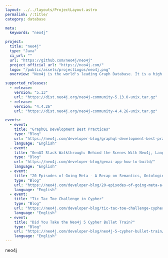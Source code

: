 ```yaml
---
layout: ../../layouts/ProjectLayout.astro
permalink: /:title/
category: database

meta:
  keywords: "neo4j"

project:
  title: "neo4j"
  type: "Java"
  ci_url: ""
  url: "https://github.com/neo4j/neo4j"
  project_official_url: "https://neo4j.com/"
  logo: "/public/assets/projectLogos/neo4j.png"
  overview: "Neo4j is the world's leading Graph Database. It is a high performance graph store with all the features expected of a mature and robust database, like a friendly query language and ACID transactions. The programmer works with a flexible network structure of nodes and relationships rather than static tables - yet enjoys all the benefits of enterprise-quality database. For many applications, Neo4j offers orders of magnitude performance benefits compared to relational DBs."

supported_releases:
  - release:
    version: "5.13"
    url: "https://dist.neo4j.org/neo4j-community-5.13.0-unix.tar.gz"
  - release:
    version: "4.4.26"
    url: "https://dist.neo4j.org/neo4j-community-4.4.26-unix.tar.gz"

events:
  - event:
    title: "GraphQL Development Best Practices"
    type: "Blog"
    url: "https://neo4j.com/developer-blog/graphql-development-best-practices/"
    language: "English"
  - event:
    title: "GenAI Stack Walkthrough: Behind the Scenes With Neo4j, LangChain, and Ollama in Docker"
    type: "Blog"
    url: "https://neo4j.com/developer-blog/genai-app-how-to-build/"
    language: "English"
  - event:
    title: "20 Episodes of Going Meta - A Recap on Semantics, Ontologies, and Knowledge Graphs"
    type: "Blog"
    url: "https://neo4j.com/developer-blog/20-episodes-of-going-meta-a-recap/"
    language: "English"
  - event:
    title: "Tic Tac Toe Challenge in Cypher"
    type: "Blog"
    url: "https://neo4j.com/developer-blog/tic-tac-toe-challenge-cypher/"
    language: "English"
  - event:
    title: "Did You Take the Neo4j 5 Cypher Bullet Train?"
    type: "Blog"
    url: "https://neo4j.com/developer-blog/neo4j-5-cypher-bullet-train/"
    language: "English"
---
```


<p>neo4j</p>

